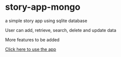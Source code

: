 # story-app-mongo
a simple story app using sqlite database

User can add, retrieve, search, delete and update data

More features to be added

[Click here to use the app](https://www.chinesestory.pythonanywhere.com)
